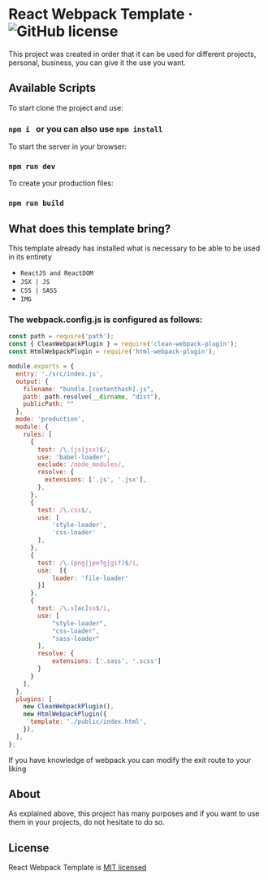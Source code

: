 # React Webpack Template &middot; ![GitHub license](https://img.shields.io/badge/license-MIT-blue.svg)
This project was created in order that it can be used for different projects, personal, business, you can give it the use you want.
## Available Scripts
To start clone the project and use:
### `npm i ` or you can also use `npm install`

To start the server in your browser:
### `npm run dev`

To create your production files:
### `npm run build`

## What does this template bring?
This template already has installed what is necessary to be able to be used in its entirety
* `ReactJS and ReactDOM`
* `JSX | JS`
* `CSS | SASS`
* `IMG`

### The webpack.config.js is configured as follows:
```js
const path = require('path');
const { CleanWebpackPlugin } = require('clean-webpack-plugin');
const HtmlWebpackPlugin = require('html-webpack-plugin');

module.exports = {
  entry: './src/index.js',
  output: {
    filename: "bundle.[contenthash].js",
    path: path.resolve(__dirname, "dist"),
    publicPath: ""
  },
  mode: 'production',
  module: {
    rules: [
      {
        test: /\.(js|jsx)$/,
        use: 'babel-loader',
        exclude: /node_modules/,
        resolve: {
          extensions: ['.js', '.jsx'],
        },
      },
      {
        test: /\.css$/,
        use: [
            'style-loader', 
            'css-loader'
        ],
      },
      {
        test: /\.(png|jpe?g|gif)$/i,
        use:  [{
            loader: 'file-loader'
        }]
      },
      {
        test: /\.s[ac]ss$/i,
        use: [
            "style-loader",
            "css-loader",
            "sass-loader"
        ],
        resolve: {
            extensions: ['.sass', '.scss']
        }
      }
    ],
  },
  plugins: [
    new CleanWebpackPlugin(),
    new HtmlWebpackPlugin({
      template: './public/index.html',
    }),
  ],
};
```
If you have knowledge of webpack you can modify the exit route to your liking

## About
As explained above, this project has many purposes and if you want to use them in your projects, do not hesitate to do so.

## License
React Webpack Template is [MIT licensed](./LICENSE)